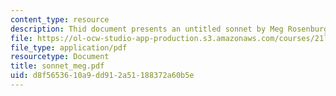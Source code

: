 ```yaml
---
content_type: resource
description: Thid document presents an untitled sonnet by Meg Rosenburg.
file: https://ol-ocw-studio-app-production.s3.amazonaws.com/courses/21l-704-studies-in-poetry-from-the-sonneteers-to-the-metaphysicals-spring-2006/d8f5653610a9dd912a51188372a60b5e_sonnet_meg.pdf
file_type: application/pdf
resourcetype: Document
title: sonnet_meg.pdf
uid: d8f56536-10a9-dd91-2a51-188372a60b5e
---
```

